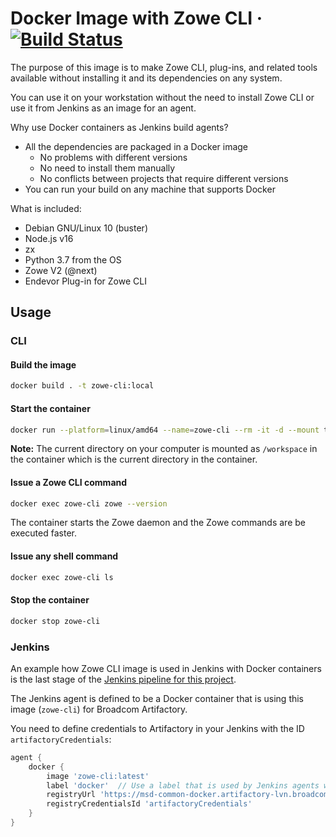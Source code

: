 # Docker Image with Zowe CLI &middot; [![Build Status](https://img.shields.io/badge/build-automated-blue.svg)](https://lvntest002912.bpc.broadcom.net/jenkins/job/ProVisionM/job/MSD/job/zowe-cli-dockerfiles/)

The purpose of this image is to make Zowe CLI, plug-ins, and related tools available without installing it and its dependencies on
any system.

You can use it on your workstation without the need to install Zowe CLI or use it from Jenkins as an image for an agent.

Why use Docker containers as Jenkins build agents?

- All the dependencies are packaged in a Docker image
  - No problems with different versions
  - No need to install them manually
  - No conflicts between projects that require different versions
- You can run your build on any machine that supports Docker

What is included:
- Debian GNU/Linux 10 (buster)
- Node.js v16
- zx
- Python 3.7 from the OS
- Zowe V2 (@next)
- Endevor Plug-in for Zowe CLI

## Usage

### CLI

#### Build the image

```bash
docker build . -t zowe-cli:local
```

#### Start the container

```bash
docker run --platform=linux/amd64 --name=zowe-cli --rm -it -d --mount type=bind,source="$PWD",target=/workspace,consistency=delegated zowe-cli:local
```

**Note:** The current directory on your computer is mounted as `/workspace` in the container which is the current directory in the container.

#### Issue a Zowe CLI command

```bash
docker exec zowe-cli zowe --version
```

The container starts the Zowe daemon and the Zowe commands are be executed faster.

#### Issue any shell command

```bash
docker exec zowe-cli ls
```

#### Stop the container

```bash
docker stop zowe-cli
```

### Jenkins

An example how Zowe CLI image is used in Jenkins with Docker containers is the last stage of the [Jenkins pipeline for this project](/Jenkinsfile).

The Jenkins agent is defined to be a Docker container that is using this image (`zowe-cli`) for Broadcom Artifactory.

You need to define credentials to Artifactory in your Jenkins with the ID `artifactoryCredentials`:

```groovy
agent {
    docker {
        image 'zowe-cli:latest'
        label 'docker'  // Use a label that is used by Jenkins agents with Docker
        registryUrl 'https://msd-common-docker.artifactory-lvn.broadcom.net/'
        registryCredentialsId 'artifactoryCredentials'
    }
}
```
